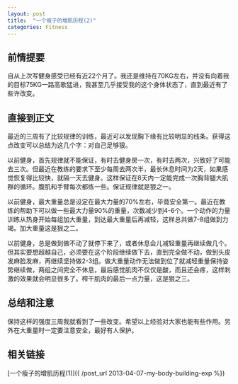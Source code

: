 ```yaml
---
layout: post
title:  "一个瘦子的增肌历程(2)"
categories: Fitness
---
```

## 前情提要 ##
自从上次写健身感受已经有近22个月了。我还是维持在70KG左右，并没有向着我的目标75KG一路高歌猛进，我甚至几乎接受我的这个身体状态了，直到最近有了些许改变。

## 直接到正文 ##

最近的三周有了比较规律的训练，最近可以发现胸下缘有比较明显的线条。获得这点改变可以总结为这几个字：对自己足够狠。

以前健身，首先规律就不能保证，有时去健身房一次，有时去两次，兴致好了可能去三次。但最近在教练的要求下至少每周去两次半，最长休息时间为2天，如果感觉恢复得比较快，就隔一天去健身。这样保证在8天内一定能完成一次胸背腿大肌群的循环。腹肌和手臂每次都练一些。保证规律就是狠之一。

以前健身，最大重量总是设定在最大力量的70%左右，毕竟安全第一。最近在教练的帮助下可以做一些最大力量90%的重量，次数减少到4-6个。一个动作的力量训练从热身开始每组加大重量，到达最大重量后再减轻，这样总共做7-8组做到力竭。加大重量这是狠之二。

以前健身，总是做到做不动了就停下来了，或者休息会儿减轻重量再继续做几个。但其实要想超越自己，必须要在这个阶段继续做下去，直到完全做不动，做到头皮发麻脸发麻，再继续坚持做2-3组。做大重量动作无法做到位了就减轻重量保持姿势继续做，两组之间完全不休息，最后感觉肌肉不仅仅是酸，而且还会疼，这样刺激的效果就会明显很多了。榨干肌肉的最后一点力量，这是狠之三。

## 总结和注意 ##

保持这样的强度三周我就看到了一些改变。希望以上经验对大家也能有些作用。另外在大重量时一定要注意安全，最好有人保护。




## 相关链接 ##
[一个瘦子的增肌历程(1)]({ /post_url 2013-04-07-my-body-building-exp %})